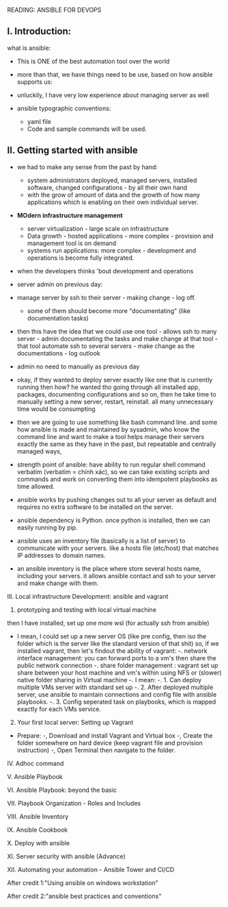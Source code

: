 READING: ANSIBLE FOR DEVOPS

## I. Introduction: 

what is ansible:
- This is ONE of the best automation tool over the world
- more than that, we have things need to be use, based on how ansible supports us:
- unluckily, I have very low experience about managing server as well

- ansible typographic conventions:
    + yaml file
    + Code and sample commands will be used.

## II. Getting started with ansible

- we had to make any sense from the past by hand:
    + system administrators deployed, managed servers, installed software, changed configurations - by all their own hand
    + with the grow of amount of data and the growth of how many applications which is enabling on their own individual server.

- **MOdern infrastructure management**
    + server virtualization - large scale on infrastructure
    + Data growth - hosted applications - more complex - provision and management tool is on demand
    + systems run applications: more complex - development and operations is become fully integrated.

- when the developers thinks 'bout development and operations

- server admin on previous day:

- manage server by ssh to their server - making change - log off.
    - some of them should become more "documentating" (like documentation tasks)

- then this have the idea that we could use one tool - allows ssh to many server - admin documentating the tasks and make change at that tool - that tool automate ssh to several servers - make change as the documentations - log outlook

- admin no need to manually as previous day

- okay, if they wanted to deploy server exactly like one that is currently running then how? he wanted tho going through all installed app, packages, documenting configurations and so on, then he take time to manually setting a new server, restart, reinstall. all many unnecessary time would be consumpting

- then we are going to use something like bash command line. and some how ansible is made and maintained by sysadmin, who know the command line and want to make a tool helps manage their servers exactly the same as they have in the past, but repeatable and centrally managed ways,

- strength point of ansible: have ability to run regular shell command verbatim (verbatim = chính xác), so we can take existing scripts and commands and work on converting them into idempotent playbooks as time allowed.

- ansible works by pushing changes out to all your server as default and requires no extra software to be installed on the server. 

- ansible dependency is Python. once python is installed, then we can easily running by pip.

- ansible uses an inventory file (basically is a list of server) to communicate with your servers. like a hosts file (etc/host) that matches IP addresses to domain names.
- an ansible inventory is the place where store several hosts name, including your servers. it allows ansible contact and ssh to your server and make change with them.



III. Local infrastructure Development: ansible and vagrant

1. prototyping and testing with local virtual machine

then I have installed, set up one more wsl (for actually ssh from ansible)

- I mean, I could set up a new server OS (like pre config, then iso the folder which is the server like the standard version of that shit)
so, if we installed vagrant, then let's findout the ability of vagrant:
    -. network interface management: you can forward ports to a vm's then share the public network connection
    -. share folder management : vagrant set up share between your host machine and vm's within using NFS or (slower) native folder sharing in Virtual machine
    -. I mean:
        -. 1. Can deploy multiple VMs server with standard set up
        -. 2. After deployed multiple server, use ansible to maintain connections and config file with ansible playbooks. 
        -. 3. Config seperated task on playbooks, which is mapped exactly for each VMs service.

2. Your first local server: Setting up Vagrant
- Prepare:
    -, Download and install Vagrant and Virtual box
    -, Create the folder somewhere on hard device (keep vagrant file and provision instruction)
    -, Open Terminal then navigate to the folder. 


IV. Adhoc command

V. Ansible Playbook

VI. Ansible Playbook: beyond the basic

VII. Playbook Organization - Roles and Includes

VIII. Ansible Inventory 

IX. Ansible Cookbook

X. Deploy with ansible

XI. Server security with ansible (Advance)

XII. Automating your automation - Ansible Tower and CI/CD

After credit 1:"Using ansible on windows workstation"

After credit 2:"ansible best practices and conventions"